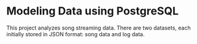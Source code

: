 # Modeling Data using PostgreSQL

This project analyzes song streaming data. There are two datasets, each initially stored in JSON format: song data and log data. 